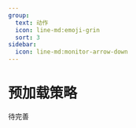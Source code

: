 ```yaml
---
group:
  text: 动作
  icon: line-md:emoji-grin
  sort: 3
sidebar:
  icon: line-md:monitor-arrow-down
---
```


# 预加载策略

待完善
